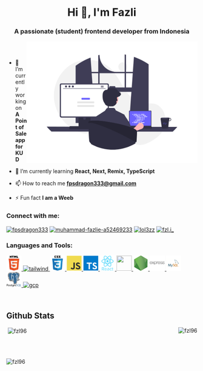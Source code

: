 <h1 align="center">Hi 👋, I'm Fazli</h1>
<h3 align="center">A passionate (student) frontend developer from Indonesia</h3>

<img align="right" src="https://github.com/fzl96/fzl96/blob/main/undraw_Programming_re_kg9v.png" width="450px"/>
<br/>
<br/>

- 🔭 I’m currently working on **A Point of Sale app for KUD**

- 🌱 I’m currently learning **React, Next, Remix, TypeScript**

- 📫 How to reach me **fpsdragon333@gmail.com**

- ⚡ Fun fact **I am a Weeb**

<h3 align="left">Connect with me:</h3>
<p align="left">
<a href="https://twitter.com/fpsdragon333" target="blank"><img align="center" src="https://raw.githubusercontent.com/rahuldkjain/github-profile-readme-generator/master/src/images/icons/Social/twitter.svg" alt="fpsdragon333" height="30" width="40" /></a>
<a href="https://linkedin.com/in/muhammad-fazlie-a52469233" target="blank"><img align="center" src="https://raw.githubusercontent.com/rahuldkjain/github-profile-readme-generator/master/src/images/icons/Social/linked-in-alt.svg" alt="muhammad-fazlie-a52469233" height="30" width="40" /></a>
<a href="https://fb.com/lol3zz" target="blank"><img align="center" src="https://raw.githubusercontent.com/rahuldkjain/github-profile-readme-generator/master/src/images/icons/Social/facebook.svg" alt="lol3zz" height="30" width="40" /></a>
<a href="https://instagram.com/fzl.i_" target="blank"><img align="center" src="https://raw.githubusercontent.com/rahuldkjain/github-profile-readme-generator/master/src/images/icons/Social/instagram.svg" alt="fzl.i_" height="30" width="40" /></a>
</p>

<h3 align="left">Languages and Tools:</h3>

   <a href="https://www.w3.org/html/" target="_blank" rel="noreferrer"> 
    <img src="https://raw.githubusercontent.com/devicons/devicon/master/icons/html5/html5-original-wordmark.svg" alt="html5" width="40" height="40"/> 
  </a> 
   <a href="https://tailwindcss.com/" target="_blank" rel="noreferrer"> 
    <img src="https://www.vectorlogo.zone/logos/tailwindcss/tailwindcss-icon.svg" alt="tailwind" width="40" height="40"/> 
  </a> 
  <a href="https://www.w3schools.com/css/" target="_blank" rel="noreferrer"> 
    <img src="https://raw.githubusercontent.com/devicons/devicon/master/icons/css3/css3-original-wordmark.svg" alt="css3" width="40" height="40"/> 
  </a> 
   <a href="https://developer.mozilla.org/en-US/docs/Web/JavaScript" target="_blank" rel="noreferrer"> 
    <img src="https://raw.githubusercontent.com/devicons/devicon/master/icons/javascript/javascript-original.svg" alt="javascript" width="40" height="40"/> 
  </a> 
   <a href="https://www.typescriptlang.org/" target="_blank" rel="noreferrer"> 
    <img src="https://raw.githubusercontent.com/devicons/devicon/master/icons/typescript/typescript-original.svg" alt="typescript" width="40" height="40"/> 
  </a>
   <a href="https://reactjs.org/" target="_blank" rel="noreferrer"> 
    <img src="https://raw.githubusercontent.com/devicons/devicon/master/icons/react/react-original-wordmark.svg" alt="react" width="40" height="40"/> 
  </a>
  <a href="https://nextjs.org/" target="_blank" rel="noreferrer"> 
    <img src="https://cdn.icon-icons.com/icons2/3392/PNG/512/nextjs_icon_213852.png" width="40" height="40"/> 
  </a>
   <a href="https://nodejs.org" target="_blank" rel="noreferrer"> 
    <img src="https://raw.githubusercontent.com/github/explore/80688e429a7d4ef2fca1e82350fe8e3517d3494d/topics/nodejs/nodejs.png" alt="nodejs" width="40" height="40"/> 
  </a> 
   <a href="https://expressjs.com" target="_blank" rel="noreferrer"> 
    <img src="https://raw.githubusercontent.com/devicons/devicon/master/icons/express/express-original-wordmark.svg" alt="express" width="40" height="40"/> 
  </a>
  <a href="https://www.mysql.com/" target="_blank" rel="noreferrer"> 
    <img src="https://raw.githubusercontent.com/github/explore/80688e429a7d4ef2fca1e82350fe8e3517d3494d/topics/mysql/mysql.png" alt="mysql" width="40" height="40"/>
  </a> 
  <a href="https://www.postgresql.org" target="_blank" rel="noreferrer"> 
    <img src="https://raw.githubusercontent.com/devicons/devicon/master/icons/postgresql/postgresql-original-wordmark.svg" alt="postgresql" width="40" height="40"/>
  </a>
  <a href="https://cloud.google.com" target="_blank" rel="noreferrer"> 
    <img src="https://www.vectorlogo.zone/logos/google_cloud/google_cloud-icon.svg" alt="gcp" width="40" height="40"/> 
  </a> 
</p>

<br/>
<h2>Github Stats</h2>

<p><img align="right" src="https://github-readme-stats.vercel.app/api/top-langs/?username=fzl96&theme=tokyonight&hide_border=true&include_all_commits=true&count_private=true" alt="fzl96" /></p>
<p>&nbsp;<img align="center" src="https://github-readme-stats.vercel.app/api?username=fzl96&theme=tokyonight&hide_border=true&include_all_commits=true&count_private=true" alt="fzl96" /></p><br/>
<br/>
<p><img align="center" src="https://github-readme-streak-stats.herokuapp.com/?user=fzl96&theme=tokyonight&hide_border=true" alt="fzl96" /></p>
